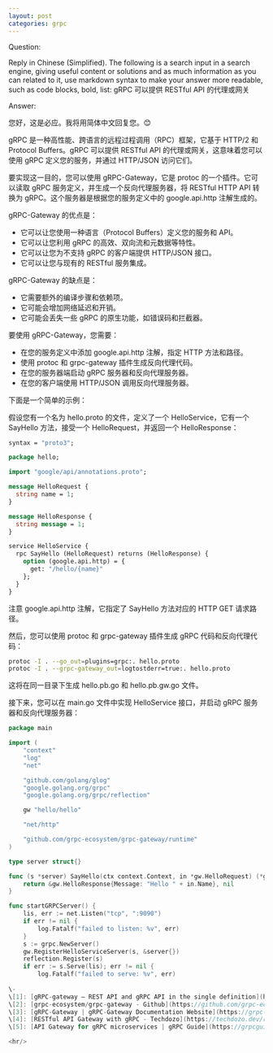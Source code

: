 ```yaml
---
layout: post
categories: grpc
---
```

Question:

Reply in Chinese (Simplified).
The following is a search input in a search engine, giving useful content or solutions and as much information as you can related to it, use markdown syntax to make your answer more readable, such as code blocks, bold, list:
gRPC 可以提供 RESTful API 的代理或网关

Answer:

您好，这是必应。我将用简体中文回复您。😊

gRPC 是一种高性能、跨语言的远程过程调用（RPC）框架，它基于 HTTP/2 和 Protocol Buffers。gRPC 可以提供 RESTful API 的代理或网关，这意味着您可以使用 gRPC 定义您的服务，并通过 HTTP/JSON 访问它们。

要实现这一目的，您可以使用 gRPC-Gateway，它是 protoc 的一个插件。它可以读取 gRPC 服务定义，并生成一个反向代理服务器，将 RESTful HTTP API 转换为 gRPC。这个服务器是根据您的服务定义中的 google.api.http 注解生成的。

gRPC-Gateway 的优点是：

- 它可以让您使用一种语言（Protocol Buffers）定义您的服务和 API。
- 它可以让您利用 gRPC 的高效、双向流和元数据等特性。
- 它可以让您为不支持 gRPC 的客户端提供 HTTP/JSON 接口。
- 它可以让您与现有的 RESTful 服务集成。

gRPC-Gateway 的缺点是：

- 它需要额外的编译步骤和依赖项。
- 它可能会增加网络延迟和开销。
- 它可能会丢失一些 gRPC 的原生功能，如错误码和拦截器。

要使用 gRPC-Gateway，您需要：

- 在您的服务定义中添加 google.api.http 注解，指定 HTTP 方法和路径。
- 使用 protoc 和 grpc-gateway 插件生成反向代理代码。
- 在您的服务器端启动 gRPC 服务器和反向代理服务器。
- 在您的客户端使用 HTTP/JSON 调用反向代理服务器。

下面是一个简单的示例：

假设您有一个名为 hello.proto 的文件，定义了一个 HelloService，它有一个 SayHello 方法，接受一个 HelloRequest，并返回一个 HelloResponse：

```protobuf
syntax = "proto3";

package hello;

import "google/api/annotations.proto";

message HelloRequest {
  string name = 1;
}

message HelloResponse {
  string message = 1;
}

service HelloService {
  rpc SayHello (HelloRequest) returns (HelloResponse) {
    option (google.api.http) = {
      get: "/hello/{name}"
    };
  }
}
```

注意 google.api.http 注解，它指定了 SayHello 方法对应的 HTTP GET 请求路径。

然后，您可以使用 protoc 和 grpc-gateway 插件生成 gRPC 代码和反向代理代码：

```bash
protoc -I . --go_out=plugins=grpc:. hello.proto
protoc -I . --grpc-gateway_out=logtostderr=true:. hello.proto
```

这将在同一目录下生成 hello.pb.go 和 hello.pb.gw.go 文件。

接下来，您可以在 main.go 文件中实现 HelloService 接口，并启动 gRPC 服务器和反向代理服务器：

```go
package main

import (
	"context"
	"log"
	"net"

	"github.com/golang/glog"
	"google.golang.org/grpc"
	"google.golang.org/grpc/reflection"

	gw "hello/hello"

	"net/http"

	"github.com/grpc-ecosystem/grpc-gateway/runtime"
)

type server struct{}

func (s *server) SayHello(ctx context.Context, in *gw.HelloRequest) (*gw.HelloResponse, error) {
	return &gw.HelloResponse{Message: "Hello " + in.Name}, nil
}

func startGRPCServer() {
	lis, err := net.Listen("tcp", ":9090")
	if err != nil {
		log.Fatalf("failed to listen: %v", err)
	}
	s := grpc.NewServer()
	gw.RegisterHelloServiceServer(s, &server{})
	reflection.Register(s)
	if err := s.Serve(lis); err != nil {
		log.Fatalf("failed to serve: %v", err)
	
\-
\[1]: [gRPC-gateway — REST API and gRPC API in the single definition](https://faun.pub/grpc-gateway-rest-api-and-grpc-api-in-the-single-definition-7cb0957bda68)
\[2]: [grpc-ecosystem/grpc-gateway - Github](https://github.com/grpc-ecosystem/grpc-gateway)
\[3]: [gRPC-Gateway | gRPC-Gateway Documentation Website](https://grpc-ecosystem.github.io/grpc-gateway/)
\[4]: [RESTful API Gateway with gRPC - Techdozo](https://techdozo.dev/restful-api-gatewat-with-grpc/)
\[5]: [API Gateway for gRPC microservices | gRPC Guide](https://grpcguide.com/building-api-gateway-for-grpc)

<hr/>

